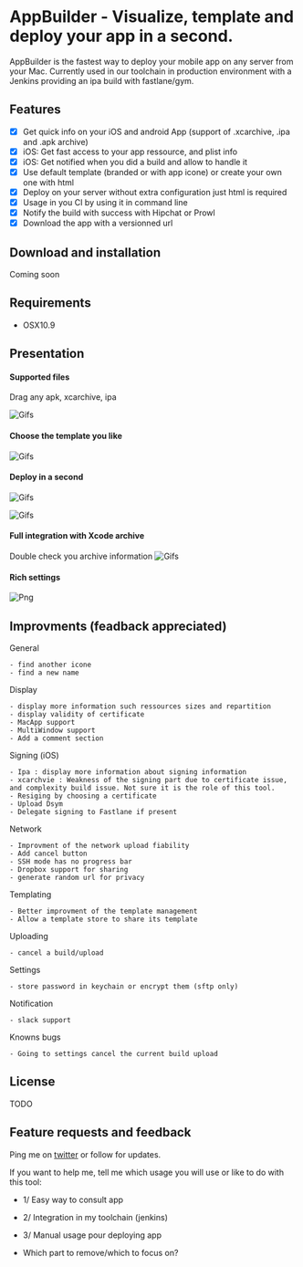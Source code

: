 AppBuilder - Visualize, template and deploy your app in a second.
============

AppBuilder is the fastest way to deploy your mobile app on any server from your Mac.
Currently used in our toolchain in production environment with a Jenkins providing an ipa build with fastlane/gym.

## Features
- [x] Get quick info on your iOS and android App (support of .xcarchive, .ipa and .apk archive)
- [x] iOS: Get fast access to your app ressource, and plist info
- [x] iOS: Get notified when you did a build and allow to handle it
- [x] Use default template (branded or with app icone) or create your own one with html
- [x] Deploy on your server without extra configuration just html is required
- [x] Usage in you CI by using it in command line
- [x] Notify the build with success with Hipchat or Prowl
- [x] Download the app with a versionned url

## Download and installation
Coming soon

## Requirements
- OSX10.9

## Presentation

#### Supported files

Drag any apk, xcarchive, ipa

![Gifs](ReadmeData/SupportedFiles.gif)


#### Choose the template you like
![Gifs](ReadmeData/AnyTemplateYouWant.gif)


#### Deploy in a second
![Gifs](ReadmeData/ipa.gif)

![Gifs](ReadmeData/apk.gif)


#### Full integration with Xcode archive
Double check you archive information
![Gifs](ReadmeData/FullWorkflow.gif)


#### Rich settings
![Png](ReadmeData/SettingsTerminal.png)


## Improvments (feadback appreciated)

General

	- find another icone
	- find a new name

Display

	- display more information such ressources sizes and repartition
	- display validity of certificate
	- MacApp support
	- MultiWindow support
	- Add a comment section

Signing (iOS)

	- Ipa : display more information about signing information
	- xcarchvie : Weakness of the signing part due to certificate issue, and complexity build issue. Not sure it is the role of this tool.
	- Resiging by choosing a certificate
	- Upload Dsym
	- Delegate signing to Fastlane if present

Network

	- Improvment of the network upload fiability
	- Add cancel button
	- SSH mode has no progress bar
	- Dropbox support for sharing
	- generate random url for privacy

Templating

	- Better improvment of the template management
	- Allow a template store to share its template

Uploading

	- cancel a build/upload

Settings

	- store password in keychain or encrypt them (sftp only)

Notification

	- slack support

Knowns bugs

	- Going to settings cancel the current build upload


## License
TODO

## Feature requests and feedback
Ping me on [twitter](ReadmeData/http://twitter.com/nlauquin) or follow for updates.

If you want to help me, tell me which usage you will use or like to do with this tool:
- 1/ Easy way to consult app
- 2/ Integration in my toolchain (jenkins)
- 3/ Manual usage pour deploying app

- Which part to remove/which to focus on?
